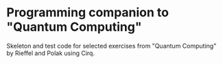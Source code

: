 # Programming companion to "Quantum Computing"

Skeleton and test code for selected exercises from "Quantum Computing" by Rieffel and Polak using Cirq.
